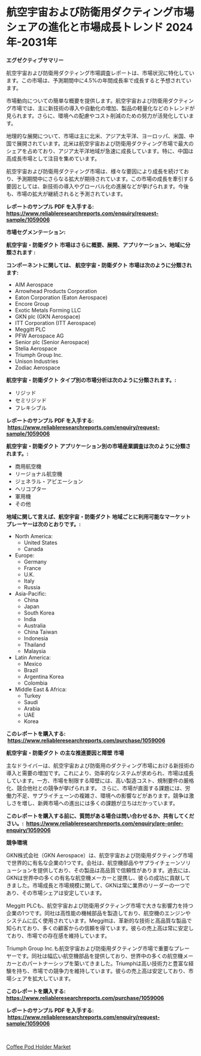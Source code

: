 <p><h1>航空宇宙および防衛用ダクティング市場シェアの進化と市場成長トレンド 2024年-2031年</h1></p><p><strong>エグゼクティブサマリー</strong></p>
<p><p>航空宇宙および防衛用ダクティング市場調査レポートは、市場状況に特化しています。この市場は、予測期間中に4.5%の年間成長率で成長すると予想されています。</p><p>市場動向についての簡単な概要を提供します。航空宇宙および防衛用ダクティング市場では、主に新技術の導入や自動化の増加、製品の軽量化などのトレンドが見られます。さらに、環境への配慮やコスト削減のための努力が活発化しています。</p><p>地理的な展開について、市場は主に北米、アジア太平洋、ヨーロッパ、米国、中国で展開されています。北米は航空宇宙および防衛用ダクティング市場で最大のシェアを占めており、アジア太平洋地域が急速に成長しています。特に、中国は高成長市場として注目を集めています。</p><p>航空宇宙および防衛用ダクティング市場は、様々な要因により成長を続けており、予測期間中にさらなる拡大が期待されています。この市場の成長を牽引する要因としては、新技術の導入やグローバル化の進展などが挙げられます。今後も、市場の拡大が継続されると予測されています。</p></p>
<p><strong>レポートのサンプル PDF を入手する: <a href="https://www.reliableresearchreports.com/enquiry/request-sample/1059006">https://www.reliableresearchreports.com/enquiry/request-sample/1059006</a></strong></p>
<p><strong>市場セグメンテーション:</strong></p>
<p><strong> 航空宇宙・防衛ダクト 市場はさらに概要、展開、アプリケーション、地域に分類されます :</strong></p>
<p><strong>コンポーネントに関しては、 航空宇宙・防衛ダクト 市場は次のように分類されます: &nbsp;</strong></p>
<p><ul><li>AIM Aerospace</li><li>Arrowhead Products Corporation</li><li>Eaton Corporation (Eaton Aerospace)</li><li>Encore Group</li><li>Exotic Metals Forming LLC</li><li>GKN plc (GKN Aerospace)</li><li>ITT Corporation (ITT Aerospace)</li><li>Meggitt PLC</li><li>PFW Aerospace AG</li><li>Senior plc (Senior Aerospace)</li><li>Stelia Aerospace</li><li>Triumph Group Inc.</li><li>Unison Industries</li><li>Zodiac Aerospace</li></ul></p>
<p><strong> 航空宇宙・防衛ダクト タイプ別の市場分析は次のように分類されます。:</strong></p>
<p><ul><li>リジッド</li><li>セミリジッド</li><li>フレキシブル</li></ul></p>
<p><strong>レポートのサンプル PDF を入手する: &nbsp;<a href="https://www.reliableresearchreports.com/enquiry/request-sample/1059006">https://www.reliableresearchreports.com/enquiry/request-sample/1059006</a></strong></p>
<p><strong> 航空宇宙・防衛ダクト アプリケーション別の市場産業調査は次のように分類されます。:</strong></p>
<p><ul><li>商用航空機</li><li>リージョナル航空機</li><li>ジェネラル・アビエーション</li><li>ヘリコプター</li><li>軍用機</li><li>その他</li></ul></p>
<p><strong>地域に関して言えば、航空宇宙・防衛ダクト 地域ごとに利用可能なマーケットプレーヤーは次のとおりです。:</strong></p>
<p><ul>
    <li>
        North America:
        <ul>
            <li>United States</li>
            <li>Canada</li>
        </ul>
    </li>
    <li>
        Europe:
        <ul>
            <li>Germany</li>
            <li>France</li>
            <li>U.K.</li>
            <li>Italy</li>
            <li>Russia</li>
        </ul>
    </li>
    <li>
        Asia-Pacific:
        <ul>
            <li>China</li>
            <li>Japan</li>
            <li>South Korea</li>
            <li>India</li>
            <li>Australia</li>
            <li>China Taiwan</li>
            <li>Indonesia</li>
            <li>Thailand</li>
            <li>Malaysia</li>
        </ul>
    </li>
    <li>
        Latin America:
        <ul>
            <li>Mexico</li>
            <li>Brazil</li>
            <li>Argentina Korea</li>
            <li>Colombia</li>
        </ul>
    </li>
    <li>
        Middle East & Africa:
        <ul>
            <li>Turkey</li>
            <li>Saudi</li>
            <li>Arabia</li>
            <li>UAE</li>
            <li>Korea</li>
        </ul>
    </li>
    </ul></p>
<p><strong>このレポートを購入する: &nbsp;<a href="https://www.reliableresearchreports.com/purchase/1059006">https://www.reliableresearchreports.com/purchase/1059006</a></strong></p>
<p><strong>航空宇宙・防衛ダクト の主な推進要因と障壁 市場</strong></p>
<p><p>主なドライバーは、航空宇宙および防衛用のダクティング市場における新技術の導入と需要の増加です。これにより、効率的なシステムが求められ、市場は成長しています。一方、市場を制限する障壁には、高い製造コスト、規制要件の厳格化、競合他社との競争が挙げられます。 さらに、市場が直面する課題には、労働力不足、サプライチェーンの複雑さ、環境への影響などがあります。競争は激しさを増し、新興市場への進出には多くの課題が立ちはだかっています。</p></p>
<p><strong>このレポートを購入する前に、質問がある場合は問い合わせるか、共有してください。:&nbsp; <a href="https://www.reliableresearchreports.com/enquiry/pre-order-enquiry/1059006">https://www.reliableresearchreports.com/enquiry/pre-order-enquiry/1059006</a></strong></p>
<p><strong>競争環境</strong></p>
<p><p>GKN株式会社（GKN Aerospace）は、航空宇宙および防衛用ダクティング市場で世界的に有名な企業の1つです。会社は、航空機部品やサプライチェーンソリューションを提供しており、その製品は高品質で信頼性があります。過去には、GKNは世界中の多くの有名な航空機メーカーと提携し、彼らの成功に貢献してきました。市場成長と市場規模に関して、GKNは常に業界のリーダーの一つであり、その市場シェアは安定しています。</p><p>Meggitt PLCも、航空宇宙および防衛用ダクティング市場で大きな影響力を持つ企業の1つです。同社は高性能の機械部品を製造しており、航空機のエンジンやシステムに広く使用されています。Meggittは、革新的な技術と高品質な製品で知られており、多くの顧客からの信頼を得ています。彼らの売上高は常に安定しており、市場での存在感を維持しています。</p><p>Triumph Group Inc.も航空宇宙および防衛用ダクティング市場で重要なプレーヤーです。同社は幅広い航空機部品を提供しており、世界中の多くの航空機メーカーとのパートナーシップを築いてきました。Triumphは高い技術力と豊富な経験を持ち、市場での競争力を維持しています。彼らの売上高は安定しており、市場シェアを拡大しています。</p></p>
<p><strong>このレポートを購入する: &nbsp; <a href="https://www.reliableresearchreports.com/purchase/1059006">https://www.reliableresearchreports.com/purchase/1059006</a></strong></p>
<p><strong>レポートのサンプル PDF を入手する: &nbsp;<a href="https://www.reliableresearchreports.com/enquiry/request-sample/1059006">https://www.reliableresearchreports.com/enquiry/request-sample/1059006</a></strong><strong></strong></p>
<p>&nbsp;</p>
<p><p><a href="https://github.com/Sinjinluong3e0awx2m195k76/Market-Research-Report-List-1/blob/main/coffee-pod-holder-market.md">Coffee Pod Holder Market</a></p></p>